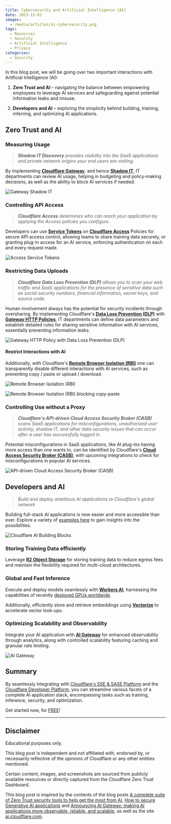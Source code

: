 ```yaml
---
title: Cybersecurity and Artificial Intelligence (AI)
date: 2023-12-01
images:
  - /media/articles/ai-cybersecurity.png
tags:
  - Resources
  - Security
  - Artificial Intelligence
  - Privacy
categories:
  - Security
---
```


In this blog post, we will be going over two important interactions with Artificial Intelligence (AI):

1. **Zero Trust and AI** – navigating the balance between empowering employees to leverage AI services and safeguarding against potential information leaks and misuse.

2. **Developers and AI** – exploring the simplicity behind building, training, inferring, and optimizing AI applications.

## Zero Trust and AI

### Measuring Usage

> _**Shadow IT Discovery** provides visibility into the SaaS applications and private network origins your end users are visiting._

By implementing **[Cloudflare Gateway](https://developers.cloudflare.com/cloudflare-one/policies/gateway/)**, and hence **[Shadow IT](https://developers.cloudflare.com/cloudflare-one/insights/analytics/access/)**, IT departments can review AI usage, helping in budgeting and policy-making decisions, as well as the ability to block AI services if needed.

![Gateway Shadow IT](/media/articles/shadow-it.png)

### Controlling API Access

> _**Cloudflare Access** determines who can reach your application by applying the Access policies you configure._

Developers can use **[Service Tokens](https://developers.cloudflare.com/cloudflare-one/identity/service-tokens/)** on **[Cloudflare Access](https://developers.cloudflare.com/cloudflare-one/policies/access/)** Policies for secure API access control, allowing teams to share training data securely, or granting plug-in access for an AI service, enforcing authentication on each and every request made.

![Access Service Tokens](/media/articles/service-tokens.png)

### Restricting Data Uploads

> _**Cloudflare Data Loss Prevention (DLP)** allows you to scan your web traffic and SaaS applications for the presence of sensitive data such as social security numbers, financial information, secret keys, and source code._

Human involvement always has the potential for security incidents through oversharing. By implementing Cloudflare's **[Data Loss Prevention (DLP)](https://developers.cloudflare.com/cloudflare-one/policies/data-loss-prevention/)** with **[Gateway HTTP Policies](https://developers.cloudflare.com/cloudflare-one/policies/gateway/http-policies/)**, IT departments can define data parameters and establish detailed rules for sharing sensitive information with AI services, essentially preventing information leaks.

![Gateway HTTP Policy with Data Loss Prevention (DLP)](/media/articles/gateway-data-loss-prevention.png)

#### Restrict Interactions with AI

Additionally, with Cloudflare's **[Remote Browser Isolation (RBI)](https://developers.cloudflare.com/cloudflare-one/policies/browser-isolation/)** one can transparently disable different interactions with AI services, such as preventing copy / paste or upload / download.

![Remote Browser Isolation (RBI)](/media/articles/remote-browser-isolation.png)

![Remote Browser Isolation (RBI) blocking copy-paste](/media/articles/rbi-copy-paste-block.gif)

### Controlling Use without a Proxy

> _**Cloudflare's API-driven Cloud Access Security Broker (CASB)** scans SaaS applications for misconfigurations, unauthorized user activity, shadow IT, and other data security issues that can occur after a user has successfully logged in._

Potential misconfigurations in SaaS applications, like AI plug-ins having more access than one wants to, can be identified by Cloudflare's **[Cloud Access Security Broker (CASB)](https://developers.cloudflare.com/cloudflare-one/applications/scan-apps/)**, with upcoming integrations to check for misconfigurations in popular AI services.

![API-driven Cloud Access Security Broker (CASB)](/media/articles/api-casb.png)

## Developers and AI

> _Build and deploy ambitious AI applications to Cloudflare's global network_

Building full-stack AI applications is now easier and more accessible than ever. Explore a variety of [examples here](https://workers.cloudflare.com/built-with/collections/ai-workers/) to gain insights into the possibilities.

![Cloudflare AI Building Blocks](/media/articles/cloudflare-ai-building-blocks.png)

### Storing Training Data efficiently

Leverage **[R2 Object Storage](https://developers.cloudflare.com/r2/)** for storing training data to reduce egress fees and maintain the flexibility required for multi-cloud architectures.

### Global and Fast Inference

Execute and deploy models seamlessly with **[Workers AI](https://developers.cloudflare.com/workers-ai/)**, harnessing the capabilities of recently [deployed GPUs worldwide](https://www.cloudflare.com/network/).

Additionally, efficiently store and retrieve embeddings using **[Vectorize](https://developers.cloudflare.com/vectorize/)** to accelerate vector look-ups.

### Optimizing Scalability and Observability

Integrate your AI application with **[AI Gateway](https://developers.cloudflare.com/ai-gateway/)** for enhanced observability through analytics, along with controlled scalability featuring caching and granular rate limiting.

![AI Gateway](/media/articles/ai-gateway.png)

## Summary

By seamlessly integrating with [Cloudflare's SSE & SASE Platform](https://www.cloudflare.com/zero-trust/) and the [Cloudflare Developer Platform](https://www.cloudflare.com/developer-platform/products/), you can streamline various facets of a complete AI application stack, encompassing tasks such as training, inference, security, and optimization.

Get started now, for [FREE](https://developers.cloudflare.com/learning-paths/get-started-free/)!

---

## Disclaimer

Educational purposes only.

This blog post is independent and not affiliated with, endorsed by, or necessarily reflective of the opinions of Cloudflare or any other entities mentioned.

Certain content, images, and screenshots are sourced from publicly available resources or directly captured from the Cloudflare Zero Trust Dashboard.

This blog post is inspired by the contents of the blog posts [A complete suite of Zero Trust security tools to help get the most from AI](https://blog.cloudflare.com/zero-trust-ai-security/), [How to secure Generative AI applications](https://blog.cloudflare.com/secure-generative-ai-applications/) and [Announcing AI Gateway: making AI applications more observable, reliable, and scalable](https://blog.cloudflare.com/announcing-ai-gateway/), as well as the site [ai.cloudflare.com](https://ai.cloudflare.com/).

